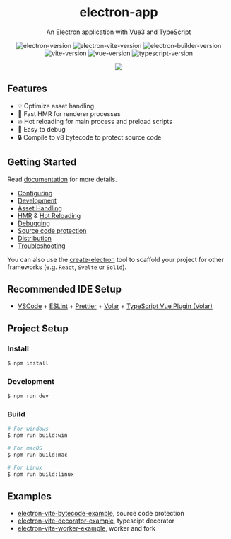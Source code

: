 <h1 align="center">electron-app</h1>

<p align="center">An Electron application with Vue3 and TypeScript</p>

<p align="center">
<img src="https://img.shields.io/github/package-json/dependency-version/alex8088/electron-vite-boilerplate/dev/electron" alt="electron-version">
<img src="https://img.shields.io/github/package-json/dependency-version/alex8088/electron-vite-boilerplate/dev/electron-vite" alt="electron-vite-version" />
<img src="https://img.shields.io/github/package-json/dependency-version/alex8088/electron-vite-boilerplate/dev/electron-builder" alt="electron-builder-version" />
<img src="https://img.shields.io/github/package-json/dependency-version/alex8088/electron-vite-boilerplate/dev/vite" alt="vite-version" />
<img src="https://img.shields.io/github/package-json/dependency-version/alex8088/electron-vite-boilerplate/dev/vue" alt="vue-version" />
<img src="https://img.shields.io/github/package-json/dependency-version/alex8088/electron-vite-boilerplate/dev/typescript" alt="typescript-version" />
</p>

<p align='center'>
<img src='./build/electron-vite-vue-ts.png'/>
</p>

## Features

- 💡 Optimize asset handling
- 🚀 Fast HMR for renderer processes
- 🔥 Hot reloading for main process and preload scripts
- 🔌 Easy to debug
- 🔒 Compile to v8 bytecode to protect source code

## Getting Started

Read [documentation](https://electron-vite.org/) for more details.

- [Configuring](https://electron-vite.org/config/)
- [Development](https://electron-vite.org/guide/dev.html)
- [Asset Handling](https://electron-vite.org/guide/assets.html)
- [HMR](https://electron-vite.org/guide/hmr.html) & [Hot Reloading](https://electron-vite.org/guide/hot-reloading.html)
- [Debugging](https://electron-vite.org/guide/debugging.html)
- [Source code protection](https://electron-vite.org/guide/source-code-protection.html)
- [Distribution](https://electron-vite.org/guide/distribution.html)
- [Troubleshooting](https://electron-vite.org/guide/troubleshooting.html)

You can also use the [create-electron](https://github.com/alex8088/quick-start/tree/master/packages/create-electron) tool to scaffold your project for other frameworks (e.g. `React`, `Svelte` or `Solid`).

## Recommended IDE Setup

- [VSCode](https://code.visualstudio.com/) + [ESLint](https://marketplace.visualstudio.com/items?itemName=dbaeumer.vscode-eslint) + [Prettier](https://marketplace.visualstudio.com/items?itemName=esbenp.prettier-vscode) + [Volar](https://marketplace.visualstudio.com/items?itemName=Vue.volar) + [TypeScript Vue Plugin (Volar)](https://marketplace.visualstudio.com/items?itemName=Vue.vscode-typescript-vue-plugin)

## Project Setup

### Install

```bash
$ npm install
```

### Development

```bash
$ npm run dev
```

### Build

```bash
# For windows
$ npm run build:win

# For macOS
$ npm run build:mac

# For Linux
$ npm run build:linux
```

## Examples

- [electron-vite-bytecode-example](https://github.com/alex8088/electron-vite-bytecode-example), source code protection
- [electron-vite-decorator-example](https://github.com/alex8088/electron-vite-decorator-example), typescipt decorator
- [electron-vite-worker-example](https://github.com/alex8088/electron-vite-worker-example), worker and fork
